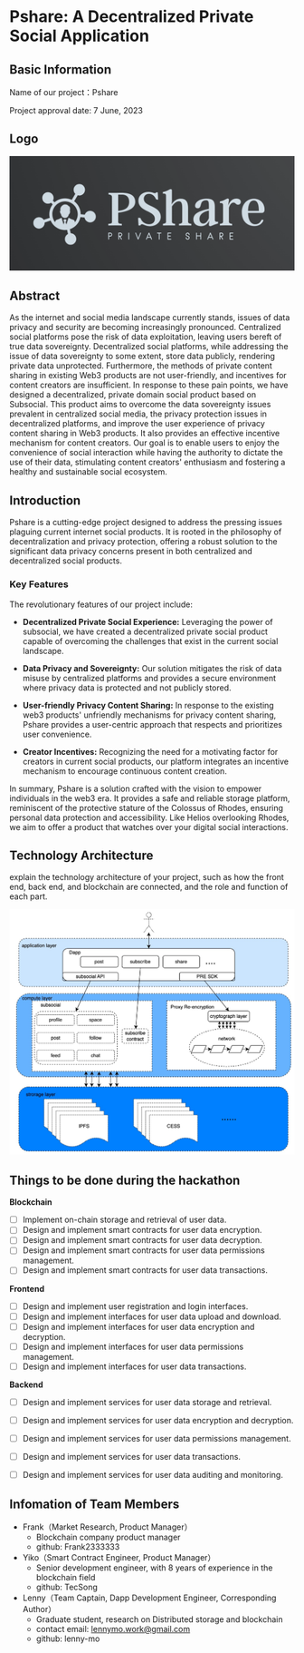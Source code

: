 # Pshare: A Decentralized Private Social Application

##  Basic Information

Name of our project：Pshare

Project approval date: 7 June, 2023

## Logo
<img src="https://raw.githubusercontent.com/lenny-mo/PictureUploadFolder/main/20230703003712.png" alt="Image" style="width: 600px; height: auto;">

## Abstract
As the internet and social media landscape currently stands, issues of data privacy and security are becoming increasingly pronounced. Centralized social platforms pose the risk of data exploitation, leaving users bereft of true data sovereignty. Decentralized social platforms, while addressing the issue of data sovereignty to some extent, store data publicly, rendering private data unprotected. Furthermore, the methods of private content sharing in existing Web3 products are not user-friendly, and incentives for content creators are insufficient. In response to these pain points, we have designed a decentralized, private domain social product based on Subsocial. This product aims to overcome the data sovereignty issues prevalent in centralized social media, the privacy protection issues in decentralized platforms, and improve the user experience of privacy content sharing in Web3 products. It also provides an effective incentive mechanism for content creators. Our goal is to enable users to enjoy the convenience of social interaction while having the authority to dictate the use of their data, stimulating content creators' enthusiasm and fostering a healthy and sustainable social ecosystem.


## Introduction


Pshare is a cutting-edge project designed to address the pressing issues plaguing current internet social products. It is rooted in the philosophy of decentralization and privacy protection, offering a robust solution to the significant data privacy concerns present in both centralized and decentralized social products.

### Key Features
The revolutionary features of our project include:

- **Decentralized Private Social Experience:** Leveraging the power of subsocial, we have created a decentralized private social product capable of overcoming the challenges that exist in the current social landscape.

- **Data Privacy and Sovereignty:** Our solution mitigates the risk of data misuse by centralized platforms and provides a secure environment where privacy data is protected and not publicly stored.

- **User-friendly Privacy Content Sharing:** In response to the existing web3 products' unfriendly mechanisms for privacy content sharing, Pshare provides a user-centric approach that respects and prioritizes user convenience.

- **Creator Incentives:** Recognizing the need for a motivating factor for creators in current social products, our platform integrates an incentive mechanism to encourage continuous content creation.

In summary, Pshare is a solution crafted with the vision to empower individuals in the web3 era. It provides a safe and reliable storage platform, reminiscent of the protective stature of the Colossus of Rhodes, ensuring personal data protection and accessibility. Like Helios overlooking Rhodes, we aim to offer a product that watches over your digital social interactions.


## Technology Architecture

explain the technology architecture of your project, such as how the front end, back end, and blockchain are connected, and the role and function of each part.

![DappArchitecture.jpeg | 800](https://raw.githubusercontent.com/lenny-mo/PictureUploadFolder/main/DappArchitecture.jpeg)


## Things to be done during the hackathon
**Blockchain**

- [ ] Implement on-chain storage and retrieval of user data.
- [ ] Design and implement smart contracts for user data encryption.
- [ ] Design and implement smart contracts for user data decryption.
- [ ] Design and implement smart contracts for user data permissions management.
- [ ] Design and implement smart contracts for user data transactions.

**Frontend**

- [ ] Design and implement user registration and login interfaces.
- [ ] Design and implement interfaces for user data upload and download.
- [ ] Design and implement interfaces for user data encryption and decryption.
- [ ] Design and implement interfaces for user data permissions management.
- [ ] Design and implement interfaces for user data transactions.

**Backend**

- [ ] Design and implement services for user data storage and retrieval.
- [ ] Design and implement services for user data encryption and decryption.
- [ ] Design and implement services for user data permissions management.
- [ ] Design and implement services for user data transactions.
- [ ] Design and implement services for user data auditing and monitoring.



## Infomation of Team Members

- Frank（Market Research, Product Manager）
  - Blockchain company product manager
  - github: Frank2333333
- Yiko（Smart Contract Engineer, Product Manager）
  - Senior development engineer, with 8 years of experience in the blockchain field
  - github: TecSong
- Lenny（Team Captain, Dapp Development Engineer, Corresponding Author）
  - Graduate student, research on Distributed storage and blockchain
  - contact email: lennymo.work@gmail.com
  - github: lenny-mo


